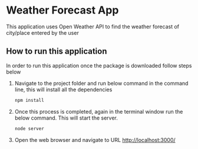 # Weather Forecast App

This application uses Open Weather API to find the weather forecast of city/place entered by the user

## How to run this application

In order to run this application once the package is downloaded follow steps below

1. Navigate to the project folder and run below command in the command line, this will install all the dependencies
    ```bash
    npm install
    ```
2. Once this process is completed, again in the terminal window run the below command. This will start the server.  
    ```bash
    node server
    ```
3. Open the web browser and navigate to URL [http://localhost:3000/](http://localhost:3000/)

